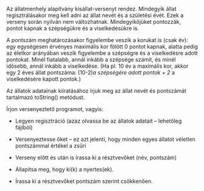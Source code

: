 Az állatmenhely alapítvány kisállat-versenyt rendez. Mindegyik állat regisztrálásakor meg kell adni az állat nevét és a születési évét. Ezek a verseny során nyilván nem változhatnak. Mindegyikőjüket pontozzák, pontot kapnak a szépségükre és a viselkedésükre is.

A pontszám meghatározásakor figyelembe veszik a korukat is (csak év): egy egységesen érvényes maximális kor fölött 0 pontot kapnak, alatta pedig az életkor arányában veszik figyelembe a szépségre és a viselkedésre adott pontokat. Minél fiatalabb, annál inkább a szépsége számít, és minél idősebb, annál inkább a viselkedése. (Ha pl. 10 év a maximális kor, akkor egy 2 éves állat pontszáma: (10-2)*a szépségére adott pontok + 2* a viselkedésére kapott pontok.)

Az állatok adatainak kiíratásához írjuk meg az állat nevét és pontszámát tartalmazó toString() metódust.

Írjon versenyeztető programot, vagyis:

- Legyen regisztráció (azaz olvassa be az állatok adatait – lehetőleg fájlból)

- Versenyeztesse őket – ez azt jelenti, hogy minden egyes állatot véletlen pontszámmal értékel a zsűri

- Verseny előtt és után is írassa ki a résztvevőket (név, pontszám)

- Állapítsa meg, hogy ki(k) a nyertes(ek).

- Írassa ki a résztvevőket pontszám szerint csökkenően.